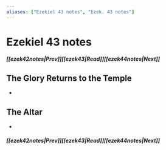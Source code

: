 ```yaml
---
aliases: ["Ezekiel 43 notes", "Ezek. 43 notes"]
---
```

# Ezekiel 43 notes
##### <span class=arrow-left></span>[[ezek42notes|Prev]]<span class=navigation-separator></span>[[ezek43|Read]]<span class=navigation-separator></span>[[ezek44notes|Next]]<span class=arrow-right></span>
## The Glory Returns to the Temple
- 
## The Altar
- 
##### <span class=arrow-left></span>[[ezek42notes|Prev]]<span class=navigation-separator></span>[[ezek43|Read]]<span class=navigation-separator></span>[[ezek44notes|Next]]<span class=arrow-right></span>